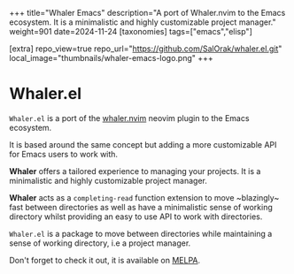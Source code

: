 +++
title="Whaler Emacs"
description="A port of Whaler.nvim to the Emacs ecosystem. It is a minimalistic and highly customizable project manager."
weight=901
date=2024-11-24
[taxonomies]
tags=["emacs","elisp"]

[extra]
repo_view=true
repo_url="https://github.com/SalOrak/whaler.el.git"
local_image="thumbnails/whaler-emacs-logo.png"
+++

# Whaler.el

`Whaler.el` is a port of the [whaler.nvim](https://github.com/salorak/whaler.nvim.git) neovim plugin to the Emacs ecosystem. 

It is based around the same concept but adding a more customizable API for Emacs users to work with.

**Whaler** offers a tailored experience to managing your projects. It is a minimalistic and highly customizable project manager. 

**Whaler** acts as a `completing-read` function extension to move ~blazingly~ fast between directories as well as have a minimalistic sense of working directory whilst providing an easy to use API to work with directories.

`Whaler.el` is a package to move between directories while maintaining a sense of working directory, i.e a project manager.

Don't forget to check it out, it is available on [MELPA](https://melpa.org/#/whaler).
